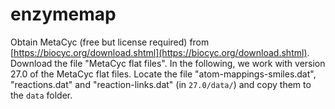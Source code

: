 enzymemap
==============================

Obtain MetaCyc (free but license required) from [https://biocyc.org/download.shtml](https://biocyc.org/download.shtml). Download the file "MetaCyc flat files". In the following, we work with version 27.0 of the MetaCyc flat files. Locate the file "atom-mappings-smiles.dat", "reactions.dat" and "reaction-links.dat" (in `27.0/data/`) and copy them to the `data` folder.